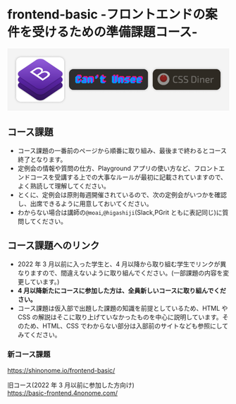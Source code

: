 # frontend-basic -フロントエンドの案件を受けるための準備課題コース-

![top-image](./img/top-image.png)

## コース課題

- コース課題の一番前のページから順番に取り組み、最後まで終わるとコース終了となります。
- 定例会の情報や質問の仕方、Playground アプリの使い方など、フロントエンドコースを受講する上での大事なルールが最初に記載されていますので、よく熟読して理解してください。
- とくに、定例会は原則毎週開催されているので、次の定例会がいつかを確認し、出席できるように用意しておいてください。
- わからない場合は講師の`@moai`,`@higashiji`(Slack,PGrit ともに表記同じ)に質問してください。

## コース課題へのリンク

- 2022 年 3 月以前に入った学生と、4 月以降から取り組む学生でリンクが異なりますので、間違えないように取り組んでください。(一部課題の内容を変更しています。)
- **4 月以降新たにコースに参加した方は、全員新しいコースに取り組んでください。**
- コース課題は仮入部で出題した課題の知識を前提としているため、HTML や CSS の解説はそこに取り上げていなかったものを中心に説明しています。そのため、HTML、CSS でわからない部分は入部前のサイトなども参照にしてみてください。

### 新コース課題

https://shinonome.io/frontend-basic/

旧コース(2022 年 3 月以前に参加した方向け)  
https://basic-frontend.4nonome.com/
